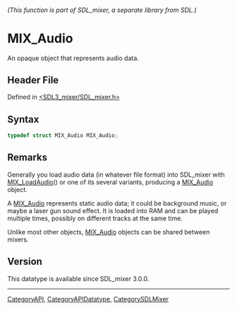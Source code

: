 ###### (This function is part of SDL_mixer, a separate library from SDL.)
# MIX_Audio

An opaque object that represents audio data.

## Header File

Defined in [<SDL3_mixer/SDL_mixer.h>](https://github.com/libsdl-org/SDL_mixer/blob/main/include/SDL3_mixer/SDL_mixer.h)

## Syntax

```c
typedef struct MIX_Audio MIX_Audio;
```

## Remarks

Generally you load audio data (in whatever file format) into SDL_mixer with
[MIX_LoadAudio](MIX_LoadAudio)() or one of its several variants, producing
a [MIX_Audio](MIX_Audio) object.

A [MIX_Audio](MIX_Audio) represents static audio data; it could be
background music, or maybe a laser gun sound effect. It is loaded into RAM
and can be played multiple times, possibly on different tracks at the same
time.

Unlike most other objects, [MIX_Audio](MIX_Audio) objects can be shared
between mixers.

## Version

This datatype is available since SDL_mixer 3.0.0.

----
[CategoryAPI](CategoryAPI), [CategoryAPIDatatype](CategoryAPIDatatype), [CategorySDLMixer](CategorySDLMixer)

